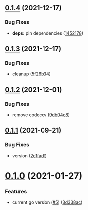 ## [0.1.4](https://github.com/IBM/sql-query-go-sdk/compare/v0.1.3...v0.1.4) (2021-12-17)


### Bug Fixes

* **deps:** pin dependencies ([1452178](https://github.com/IBM/sql-query-go-sdk/commit/1452178c8e57005d9479f84464947c0ced3e1d19))

## [0.1.3](https://github.com/IBM/sql-query-go-sdk/compare/v0.1.2...v0.1.3) (2021-12-17)


### Bug Fixes

* cleanup ([5f26b34](https://github.com/IBM/sql-query-go-sdk/commit/5f26b34660e6069262dfec2828c4e8ff9ecc57db))

## [0.1.2](https://github.com/IBM/sql-query-go-sdk/compare/v0.1.1...v0.1.2) (2021-12-01)


### Bug Fixes

* remove codecov ([9db04c8](https://github.com/IBM/sql-query-go-sdk/commit/9db04c81169d3fd9b0bcf95e15b589d141c9be0f))

## [0.1.1](https://github.com/IBM/sql-query-go-sdk/compare/v0.1.0...v0.1.1) (2021-09-21)


### Bug Fixes

* version ([2c1fadf](https://github.com/IBM/sql-query-go-sdk/commit/2c1fadfb37c8ee3eeddec9cea621a75b0a3da137))

# [0.1.0](https://github.com/IBM/sql-query-go-sdk/compare/v0.0.1...v0.1.0) (2021-01-27)


### Features

* current go version ([#5](https://github.com/IBM/sql-query-go-sdk/issues/5)) ([3d338ac](https://github.com/IBM/sql-query-go-sdk/commit/3d338ac341bbbbee9a4874713daa0df275708efb))
